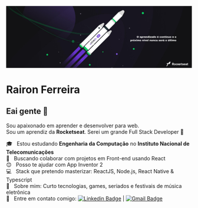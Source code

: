 <img width="auto" src="https://github.com/rairongf/rairongf/blob/master/banner.png">

# Rairon Ferreira

## Eai gente 👋
Sou apaixonado em aprender e desenvolver para web.
<br/> Sou um aprendiz da **Rocketseat**. Serei um grande Full Stack Developer :rocket:

:mortar_board:  &nbsp; Estou estudando **Engenharia da Computação** no **Instituto Nacional de Telecomunicações**
 <br/> :blue_heart: &nbsp; Buscando colaborar com projetos em Front-end usando React
 <br/> :blush: &nbsp; Posso te ajudar com App Inventor 2
 <br/> :computer: &nbsp; Stack que pretendo masterizar: ReactJS, Node.js, React Native & Typescript
 <br/> 💬  &nbsp; Sobre mim: Curto tecnologias, games, seriados e festivais de música eletrônica
 <br/> :email: &nbsp; Entre em contato comigo: [![Linkedin Badge](https://img.shields.io/badge/-RaironFerreira-blue?style=flat-square&logo=Linkedin&logoColor=white&link=https://www.linkedin.com/in/raironferreira/)](https://www.linkedin.com/in/raironferreira/)
 | 
[![Gmail Badge](https://img.shields.io/badge/-rairon.gf@gmail.com-c14438?style=flat-square&logo=Gmail&logoColor=white&link=mailto:rairon.gf@gmail.com)](mailto:rairon.gf@gmail.com)

<!--- Here are some ideas to get you started:
- 🔭 I’m currently working on ...
- 🌱 I’m currently learning ...
- 👯 I’m looking to collaborate on ...
- 🤔 I’m looking for help with ...
- 💬 Ask me about ...
- 📫 How to reach me: ...
- 😄 Pronouns: ...
- ⚡ Fun fact: ...
-->
